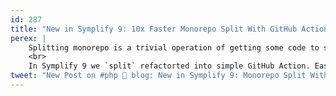 ```yaml
---
id: 287
title: "New in Symplify 9: 10x Faster Monorepo Split With GitHub Action"
perex: |
    Splitting monorepo is a trivial operation of getting some code to some repository. Unless your take into rocket science, like Symplify used to. It was slow, it was complicated and it didn't work on GitHub, where the open-source lives.
    <br>
    In Symplify 9 we `split` refactorted into simple GitHub Action. Easy to understand and blazing fast.
tweet: "New Post on #php 🐘 blog: New in Symplify 9: Monorepo Split With GitHub Action"
---
```


